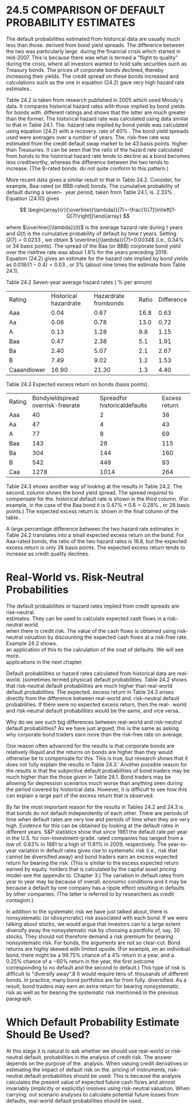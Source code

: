 # 24.5 COMPARISON OF DEFAULT PROBABILITY ESTIMATES  

The default probabilities estimated from historical data are usually much less than those. derived from bond yield spreads. The difference between the two was particularly large. during the financial crisis which started in mid-2007. This is because there was what is termed a "flight to quality" during the crisis, where all investors wanted to hold safe securities such as Treasury bonds. The prices of corporate bonds declined, thereby increasing their yields. The credit spread on these bonds increased and calculations such as the one in equation (24.2) gave very high hazard rate estimates..  

Table 24.2 is taken from research published in 2005 which used Moody's data. It compares historical hazard rates with those implied by bond yields for bonds with. different ratings and shows that the latter are much greater than the former. The historical hazard rate was calculated using data similar to that in Table 24.1. The. hazard rate implied by bond yields was calculated using equation (24.2) with a recovery. rate of $40\%$ . The bond yield spreads used were averages over a number of years. The. risk-free rate was estimated from the credit default swap market to be 43 basis points. higher than Treasuries. It can be seen that the ratio of the hazard rate calculated from bonds to the historical hazard rate tends to decline as a bond becomes less creditworthy, whereas the difference between the two tends to increase. (The B-rated bonds. do not quite conform to this pattern.)  

More recent data gives a similar result to that in Table 24.2. Consider, for example, Baa-rated (or BBB-rated) bonds. The cumulative probability of default during a seven-. year period, taken from Table 24.1, is. $2.33\%$ . Equation (24.10) gives  

$$
\begin{array}{r}{\overline{{\lambda}}(7)=-\frac{1}{7}\ln\left[1-Q(7)\right]}\end{array}
$$  

where $\overline{{\lambda}}(t)$ is the average hazard rate during $t$ years and $Q(t)$ is the cumulative probability of default by time $t$ years. Setting $Q(7)=0.0233$ , we obtain $ \overline{{\lambda}}(7)=0.0034$ (i.e., $0.34\%$ or 34 basis points). The spread of the Baa (or BBB) corporate bond yield over the riskfree rate was about $1.8\%$ for the years preceding 2019. Equation (24.2) gives an estimate for the hazard rate implied by bond yields as $0.018/(1-0.4)=0.03$ , or $3\%$ (about nine times the estimate from Table 24.1).  

Table 24.2 Seven-year average hazard rates ( $\%$ per annum)   


<html><body><table><tr><td>Rating</td><td>Historical hazardrate</td><td>Hazardrate frombonds</td><td>Ratio</td><td>Difference</td></tr><tr><td>Aaa</td><td>0.04</td><td>0.67</td><td>16.8</td><td>0.63</td></tr><tr><td>Aa</td><td>0.06</td><td>0.78</td><td>13.0</td><td>0.72</td></tr><tr><td>A</td><td>0.13</td><td>1.28</td><td>9.8</td><td>1.15</td></tr><tr><td>Baa</td><td>0.47</td><td>2.38</td><td>5.1</td><td>1.91</td></tr><tr><td>Ba</td><td>2.40</td><td>5.07</td><td>2.1</td><td>2.67</td></tr><tr><td>B</td><td>7.49</td><td>9.02</td><td>1.2</td><td>1.53</td></tr><tr><td>Caaandlower</td><td>16.90</td><td>21.30</td><td>1.3</td><td>4.40</td></tr></table></body></html>  

Table 24.3 Expected excess return on bonds (basis points).   


<html><body><table><tr><td>Rating</td><td>Bondyieldspread overrisk-freerate</td><td>Spreadfor historicaldefaults</td><td>Excess return</td></tr><tr><td>Aaa</td><td>40</td><td>2</td><td>38</td></tr><tr><td>Aa</td><td>47</td><td>4</td><td>43</td></tr><tr><td>A</td><td>77</td><td>8</td><td>69</td></tr><tr><td>Baa</td><td>143</td><td>28</td><td>115</td></tr><tr><td>Ba</td><td>304</td><td>144</td><td>160</td></tr><tr><td>B</td><td>542</td><td>449</td><td>93</td></tr><tr><td>Caa</td><td>1278</td><td>1014</td><td>264</td></tr></table></body></html>  

Table 24.3 shows another way of looking at the results in Table 24.2. The second. column shows the bond yield spread. The spread required to compensate for the. historical default rate is shown in the third column. (For example, in the case of the Baa bond it is $0.47\%\times0.6=0.28\%$ , or 28 basis points.) The expected excess return is. shown in the final column of the table..  

A large percentage difference between the two hazard rate estimates in Table 24.2 translates into a small expected excess return on the bond. For Aaa-rated bonds, the ratio of the two hazard rates is 16.8, but the expected excess return is only 38 basis points. The expected excess return tends to increase as credit quality declines.  

# Real-World vs. Risk-Neutral Probabilities  

The default probabilities or hazard rates implied from credit spreads are risk-neutral.   
estimates. They can be used to calculate expected cash flows in a risk-neutral world.   
when there is credit risk. The value of the cash flows is obtained using risk-neutral valuation by discounting the expected cash flows at a risk-free rate. Example 24.2 shows.   
an application of this to the calculation of the cost of defaults. We will see more.   
applications in the next chapter.  

Default probabilities or hazard rates calculated from historical data are real-world. (sometimes termed physical) default probabilities. Table 24.2 shows that risk-neutral default probabilities are much higher than real-world default probabilities. The expected. excess return in Table 24.3 arises directly from the difference between real-world and. risk-neutral default probabilities. If there were no expected excess return, then the real-. world and risk-neutral default probabilities would be the same, and vice versa..  

Why do we see such big differences between real-world and risk-neutral default probabilities? As we have just argued, this is the same as asking why corporate bond traders earn more than the risk-free rate on average.  

One reason often advanced for the results is that corporate bonds are relatively illiquid and the returns on bonds are higher than they would otherwise be to compensate for this. This is true, but research shows that it does not fully explain the results in Table 24.3.' Another possible reason for the results is that the subjective default probabilities of bond traders may be much higher than the those given in Table 24.1. Bond traders may be allowing for depression scenarios much worse than anything seen during the period covered by historical data. However, it is difficult to see how this can explain a large part of the excess return that is observed.  

By far the most important reason for the results in Tables 24.2 and 24.3 is that bonds do not default independently of each other. There are periods of time when default rates are very low and periods of time when they are very high. Evidence for this can be obtained by looking at the default rates in different years. S&P statistics show that since 1981 the default rate per year in the U.S. for non-investment-grade. rated companies has ranged from a low of. $0.63\%$ in 1981 to a high of $11.81\%$ in 2009, respectively. The year-to-year variation in default rates gives rise to systematic risk (i.e., risk that cannot be diversified away) and bond traders earn an excess expected return for bearing the risk. (This is similar to the excess expected return earned by equity. holders that is calculated by the capital asset pricing model-see the appendix to. Chapter 3.) The variation in default rates from year to year may be because of overall. economic conditions and it may be because a default by one company has a ripple effect resulting in defaults by other companies. (The latter is referred to by researchers as credit contagion.)  

In addition to the systematic risk we have just talked about, there is nonsystematic (or idiosyncratic) risk associated with each bond. If we were talking about stocks, we would argue that investors can to a large extent diversify away the nonsystematic risk by choosing a portfolio of, say, 30 stocks. They should not therefore demand a risk premium for bearing nonsystematic risk. For bonds, the arguments are not so clear-cut. Bond returns are highly skewed with limited upside. (For example, on an individual bond, there might be a $99.75\%$ chance of a $4\%$ return in a year, and a. $0.25\%$ chance of a $-60\%$ return in the year, the first outcome corresponding to no default and the second to default.) This type of risk is difficult to "diversify away".8 It would require tens of. thousands of different bonds. In practice, many bond portfolios are far from fully. diversified. As a result, bond traders may earn an extra return for bearing nonsystematic. risk as well as for bearing the systematic risk mentioned in the previous paragraph.  

# Which Default Probability Estimate Should Be Used?  

At this stage it is natural to ask whether we should use real-world or risk-neutral default. probabilities in the analysis of credit risk. The answer depends on the purpose of the. analysis. When valuing credit derivatives or estimating the impact of default risk on the. pricing of instruments, risk-neutral default probabilities should be used. This is because the analysis calculates the present value of expected future cash flows and almost invariably (implicitly or explicitly) involves using risk-neutral valuation. When carrying. out scenario analyses to calculate potential future losses from defaults, real-world default probabilities should be used..  
